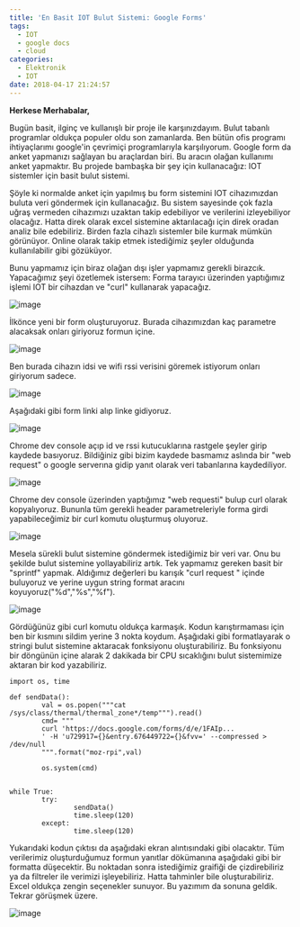 ```yaml
---
title: 'En Basit IOT Bulut Sistemi: Google Forms'
tags:
  - IOT
  - google docs
  - cloud
categories:
  - Elektronik
  - IOT
date: 2018-04-17 21:24:57
---
```


**Herkese Merhabalar,**

Bugün basit, ilginç ve kullanışlı bir proje ile karşınızdayım. Bulut tabanlı programlar oldukça populer oldu son zamanlarda. Ben bütün ofis programı ihtiyaçlarımı google'in çevrimiçi programlarıyla karşılıyorum. Google form da anket yapmanızı sağlayan bu araçlardan biri. Bu aracın olağan kullanımı anket yapmaktır. Bu projede bambaşka bir şey için kullanacağız: IOT sistemler için basit bulut sistemi.

Şöyle ki normalde anket için yapılmış bu form sistemini IOT cihazımızdan buluta veri göndermek için kullanacağız. Bu sistem sayesinde çok fazla uğraş vermeden cihazımızı uzaktan takip edebiliyor ve verilerini izleyebiliyor olacağız. 
Hatta direk olarak excel sistemine aktarılacağı için direk oradan analiz bile edebiliriz. Birden fazla cihazlı sistemler bile kurmak mümkün görünüyor. Online olarak takip etmek istediğimiz şeyler olduğunda kullanılabilir gibi gözüküyor.

Bunu yapmamız için biraz olağan dışı işler yapmamız gerekli birazcık. Yapacağımız şeyi özetlemek istersem: Forma tarayıcı üzerinden yaptığımız işlemi IOT bir cihazdan ve "curl" kullanarak yapacağız.

![image](/images/1517782817903.png)

İlkönce yeni bir form oluşturuyoruz. Burada cihazımızdan kaç parametre alacaksak onları giriyoruz formun içine.

![image](/images/1517778831931.png)

Ben burada cihazın idsi ve wifi rssi verisini göremek istiyorum onları giriyorum sadece.

![image](/images/1517779048608.png)

Aşağıdaki gibi form linki alıp linke gidiyoruz.

![image](/images/1517779095499.png)

Chrome dev console açıp id ve rssi kutucuklarına rastgele şeyler girip kaydede basıyoruz. Bildiğiniz gibi bizim kaydede basmamız aslında bir "web request" o google serverına gidip yanıt olarak veri tabanlarına kaydediliyor. 

![image](/images/1517779408700.png)

Chrome dev console üzerinden yaptığımız "web requesti" bulup curl olarak kopyalıyoruz. Bununla tüm gerekli header parametreleriyle forma girdi yapabileceğimiz bir curl komutu oluşturmuş oluyoruz. 

![image](/images/1517780965971.png)

Mesela sürekli bulut sistemine göndermek istediğimiz bir veri var. Onu bu şekilde bulut sistemine yollayabiliriz artık. Tek yapmamız gereken basit bir "sprintf" yapmak. Aldığımız değerleri bu karışık "curl request " içinde buluyoruz ve yerine uygun string format aracını koyuyoruz("%d","%s","%f").  

![image](/images/1517781160680.png)

Gördüğünüz gibi curl komutu oldukça karmaşık. Kodun karıştırmaması için ben bir kısmını sildim yerine 3 nokta koydum. Aşağıdaki gibi formatlayarak o stringi bulut sistemine aktaracak fonksiyonu oluşturabiliriz. Bu fonksiyonu bir döngünün içine alarak 2 dakikada bir CPU sıcaklığını bulut sistemimize aktaran bir kod yazabiliriz.
```
import os, time

def sendData():
        val = os.popen("""cat /sys/class/thermal/thermal_zone*/temp""").read()
        cmd= """
        curl 'https://docs.google.com/forms/d/e/1FAIp...
        ' -H 'u729917={}&entry.676449722={}&fvv=' --compressed > /dev/null
        """.format("moz-rpi",val)
        
        os.system(cmd)


while True:
        try:
                sendData()
                time.sleep(120)
        except:
                time.sleep(120)

```

Yukarıdaki kodun çıktısı da aşağıdaki ekran alıntısındaki gibi olacaktır. Tüm verilerimiz oluşturduğumuz formun yanıtlar dökümanına aşağıdaki gibi bir formatta düşecektir. Bu noktadan sonra istediğimiz graifiği de çizdirebiliriz ya da filtreler ile verimizi işleyebiliriz. Hatta tahminler bile oluşturabiliriz. Excel oldukça zengin seçenekler sunuyor. Bu yazımım da sonuna geldik. Tekrar görüşmek üzere.

![image](/images/1523997471005.png)

